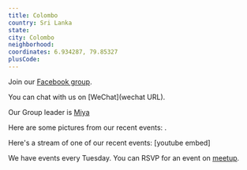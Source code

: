 ```yaml
---
title: Colombo
country: Sri Lanka
state: 
city: Colombo
neighborhood: 
coordinates: 6.934287, 79.85327
plusCode:
---
```

Join our [Facebook group](https://www.facebook.com/groups/free.code.camp.colombo).

You can chat with us on [WeChat](wechat URL).

Our Group leader is [Miya](freecodecamp.org/miya)

Here are some pictures from our recent events:
![]().

Here's a stream of one of our recent events:
[youtube embed]

We have events every Tuesday. You can RSVP for an event on [meetup](meetupurl).
